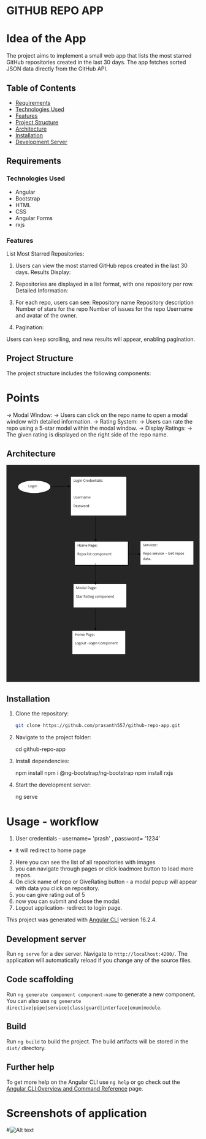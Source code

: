 
# GITHUB REPO APP

# Idea of the App

The project aims to implement a small web app that lists the most starred GitHub repositories created in the last 30 days. The app fetches sorted JSON data directly from the GitHub API.
## Table of Contents

- [Requirements](https://github.com/prasanth557/github-repo-app#Requirements)
- [Technologies Used](https://github.com/prasanth557/github-repo-app#technologies-used)
- [Features](https://github.com/prasanth557/github-repo-app#features)
- [Project Structure](https://github.com/prasanth557/github-repo-app#project-structure)
- [Architecture](https://github.com/prasanth557/github-repo-app#architecture)
- [Installation](https://github.com/prasanth557/github-repo-app#installation)
- [Development Server](https://github.com/prasanth557/github-repo-app#development-server)

## Requirements

### Technologies Used
- Angular
- Bootstrap
- HTML
- CSS
- Angular Forms
- rxjs

### Features
List Most Starred Repositories:

1. Users can view the most starred GitHub repos created in the last 30 days.
Results Display:

2. Repositories are displayed in a list format, with one repository per row.
Detailed Information:

3. For each repo, users can see:
Repository name
Repository description
Number of stars for the repo
Number of issues for the repo
Username and avatar of the owner.

4. Pagination:

Users can keep scrolling, and new results will appear, enabling pagination.

## Project Structure

The project structure includes the following components:

# Points
-> Modal Window:
-> Users can click on the repo name to open a modal window with detailed information.
-> Rating System:
-> Users can rate the repo using a 5-star model within the modal window.
-> Display Ratings:
-> The given rating is displayed on the right side of the repo name.

## Architecture

![Architecture](https://github.com/prasanth557/github-repo-app/blob/main/readme_img/repoapp_image.png)

## Installation

1. Clone the repository:

   ```bash
   git clone https://github.com/prasanth557/github-repo-app.git

2. Navigate to the project folder:

   cd github-repo-app

3. Install dependencies:
   
   npm install
   npm i @ng-bootstrap/ng-bootstrap
   npm install rxjs
   
4. Start the development server:

   ng serve

# Usage - workflow

1. User credentials - username= 'prash' , password= '1234'
  - it will redirect to home page
2. Here you can see the list of all repositories with images
3. you can navigate through pages or click loadmore button to load more repos.
4. On click name of repo or GiveRating button - a modal popup will appear with data you click on repository.
5. you can give rating out of 5
6. now you can submit and close the modal.
7. Logout application- redirect to login page.

This project was generated with [Angular CLI](https://github.com/angular/angular-cli) version 16.2.4.

## Development server

Run `ng serve` for a dev server. Navigate to `http://localhost:4200/`. The application will automatically reload if you change any of the source files.

## Code scaffolding

Run `ng generate component component-name` to generate a new component. You can also use `ng generate directive|pipe|service|class|guard|interface|enum|module`.

## Build

Run `ng build` to build the project. The build artifacts will be stored in the `dist/` directory.

## Further help

To get more help on the Angular CLI use `ng help` or go check out the [Angular CLI Overview and Command Reference](https://angular.io/cli) page.

# Screenshots of application
#![Alt text](repoapp_image_1.png,repoapp_image_2.png,repoapp_image_3.png)
